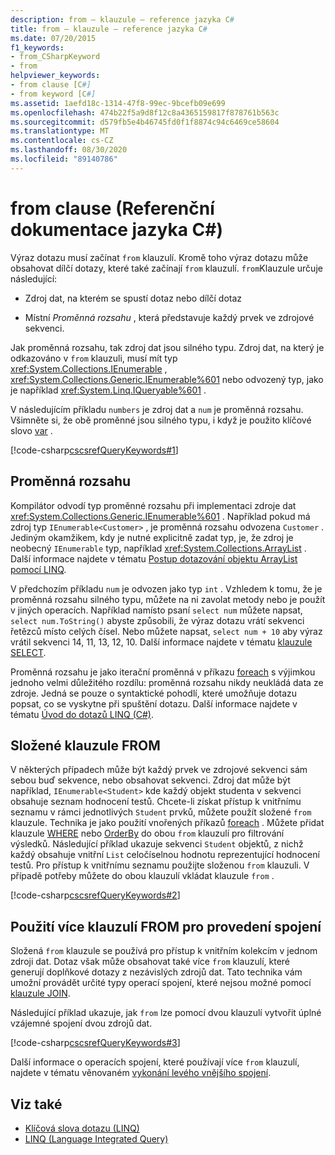 ```yaml
---
description: from – klauzule – reference jazyka C#
title: from – klauzule – reference jazyka C#
ms.date: 07/20/2015
f1_keywords:
- from_CSharpKeyword
- from
helpviewer_keywords:
- from clause [C#]
- from keyword [C#]
ms.assetid: 1aefd18c-1314-47f8-99ec-9bcefb09e699
ms.openlocfilehash: 474b22f5a9d8f12c8a4365159817f878761b563c
ms.sourcegitcommit: d579fb5e4b46745fd0f1f8874c94c6469ce58604
ms.translationtype: MT
ms.contentlocale: cs-CZ
ms.lasthandoff: 08/30/2020
ms.locfileid: "89140786"
---
```

# <a name="from-clause-c-reference"></a>from clause (Referenční dokumentace jazyka C#)

Výraz dotazu musí začínat `from` klauzulí. Kromě toho výraz dotazu může obsahovat dílčí dotazy, které také začínají `from` klauzulí. `from`Klauzule určuje následující:

- Zdroj dat, na kterém se spustí dotaz nebo dílčí dotaz

- Místní *Proměnná rozsahu* , která představuje každý prvek ve zdrojové sekvenci.

Jak proměnná rozsahu, tak zdroj dat jsou silného typu. Zdroj dat, na který je odkazováno v `from` klauzuli, musí mít typ <xref:System.Collections.IEnumerable> , <xref:System.Collections.Generic.IEnumerable%601> nebo odvozený typ, jako je například <xref:System.Linq.IQueryable%601> .

V následujícím příkladu `numbers` je zdroj dat a `num` je proměnná rozsahu. Všimněte si, že obě proměnné jsou silného typu, i když je použito klíčové slovo [var](var.md) .

[!code-csharp[cscsrefQueryKeywords#1](~/samples/snippets/csharp/VS_Snippets_VBCSharp/CsCsrefQueryKeywords/CS/From.cs#1)]

## <a name="the-range-variable"></a>Proměnná rozsahu

Kompilátor odvodí typ proměnné rozsahu při implementaci zdroje dat <xref:System.Collections.Generic.IEnumerable%601> . Například pokud má zdroj typ `IEnumerable<Customer>` , je proměnná rozsahu odvozena `Customer` . Jediným okamžikem, kdy je nutné explicitně zadat typ, je, že zdroj je neobecný `IEnumerable` typ, například <xref:System.Collections.ArrayList> . Další informace najdete v tématu [Postup dotazování objektu ArrayList pomocí LINQ](../../programming-guide/concepts/linq/how-to-query-an-arraylist-with-linq.md).

V předchozím příkladu `num` je odvozen jako typ `int` . Vzhledem k tomu, že je proměnná rozsahu silného typu, můžete na ni zavolat metody nebo je použít v jiných operacích. Například namísto psaní `select num` můžete napsat, `select num.ToString()` abyste způsobili, že výraz dotazu vrátí sekvenci řetězců místo celých čísel. Nebo můžete napsat, `select num + 10` aby výraz vrátil sekvenci 14, 11, 13, 12, 10. Další informace najdete v tématu [klauzule SELECT](select-clause.md).

Proměnná rozsahu je jako iterační proměnná v příkazu [foreach](foreach-in.md) s výjimkou jednoho velmi důležitého rozdílu: proměnná rozsahu nikdy neukládá data ze zdroje. Jedná se pouze o syntaktické pohodlí, které umožňuje dotazu popsat, co se vyskytne při spuštění dotazu. Další informace najdete v tématu [Úvod do dotazů LINQ (C#)](../../programming-guide/concepts/linq/introduction-to-linq-queries.md).

## <a name="compound-from-clauses"></a>Složené klauzule FROM

V některých případech může být každý prvek ve zdrojové sekvenci sám sebou buď sekvence, nebo obsahovat sekvenci. Zdroj dat může být například, `IEnumerable<Student>` kde každý objekt studenta v sekvenci obsahuje seznam hodnocení testů. Chcete-li získat přístup k vnitřnímu seznamu v rámci jednotlivých `Student` prvků, můžete použít složené `from` klauzule. Technika je jako použití vnořených příkazů [foreach](foreach-in.md) . Můžete přidat klauzule [WHERE](partial-method.md) nebo [OrderBy](orderby-clause.md) do obou `from` klauzulí pro filtrování výsledků. Následující příklad ukazuje sekvenci `Student` objektů, z nichž každý obsahuje vnitřní `List` celočíselnou hodnotu reprezentující hodnocení testů. Pro přístup k vnitřnímu seznamu použijte složenou `from` klauzuli. V případě potřeby můžete do obou klauzulí vkládat klauzule `from` .

[!code-csharp[cscsrefQueryKeywords#2](~/samples/snippets/csharp/VS_Snippets_VBCSharp/CsCsrefQueryKeywords/CS/From.cs#2)]

## <a name="using-multiple-from-clauses-to-perform-joins"></a>Použití více klauzulí FROM pro provedení spojení

Složená `from` klauzule se používá pro přístup k vnitřním kolekcím v jednom zdroji dat. Dotaz však může obsahovat také více `from` klauzulí, které generují doplňkové dotazy z nezávislých zdrojů dat. Tato technika vám umožní provádět určité typy operací spojení, které nejsou možné pomocí [klauzule JOIN](join-clause.md).

Následující příklad ukazuje, jak `from` lze pomocí dvou klauzulí vytvořit úplné vzájemné spojení dvou zdrojů dat.

[!code-csharp[cscsrefQueryKeywords#3](~/samples/snippets/csharp/VS_Snippets_VBCSharp/CsCsrefQueryKeywords/CS/From.cs#3)]

Další informace o operacích spojení, které používají více `from` klauzulí, najdete v tématu věnovaném [vykonání levého vnějšího spojení](../../linq/perform-left-outer-joins.md).

## <a name="see-also"></a>Viz také

- [Klíčová slova dotazu (LINQ)](query-keywords.md)
- [LINQ (Language Integrated Query)](../../linq/index.md)

